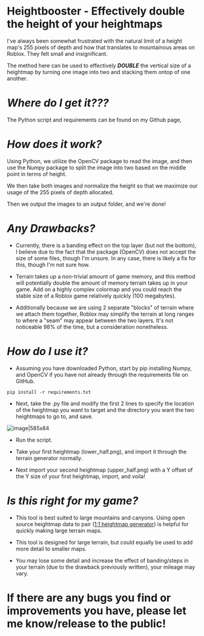# Heightbooster - Effectively double the height of your heightmaps
I've always been somewhat frustrated with the natural limit of a height map's 255 pixels of depth and how that translates to mountainous areas on Roblox. They felt small and insignificant. 

The method here can be used to effectively ***DOUBLE*** the vertical size of a heightmap by turning one image into two and stacking them ontop of one another.

# ***Where do I get it???***
The Python script and requirements can be found on my Github page, 
# ***How does it work?***

Using Python, we utilize the OpenCV package to read the image, and then use the Numpy package to split the image into two based on the middle point in terms of height. 

We then take both images and normalize the height so that we maximize our usage of the 255 pixels of depth allocated. 

Then we output the images to an output folder, and we're done!

# ***Any Drawbacks?***

- Currently, there is a banding effect on the top layer (but not the bottom), I believe due to the fact that the package (OpenCV) does not accept the size of some files, though I'm unsure. In any case, there is likely a fix for this, though I'm not sure how.

* Terrain takes up a non-trivial amount of game memory, and this method will potentially double the amount of memory terrain takes up in your game. Add on a highly complex colormap and you could reach the stable size of a Roblox game relatively quickly (100 megabytes).

* Additionally because we are using 2 separate "blocks" of terrain where we attach them together, Roblox may simplify the terrain at long ranges to where a "seam" may appear between the two layers. It's not noticeable 98% of the time, but a consideration nonetheless.

# ***How do I use it?***

* Assuming you have downloaded Python, start by pip installing Numpy, and OpenCV if you have not already through the requirements file on GitHub.

```
pip install -r requirements.txt
```

* Next, take the .py file and modify the first 2 lines to specify the location of the heightmap you want to target and the directory you want the two heightmaps to go to, and save.

![image|585x84](upload://alwxgvERD2pjBaMNroQyPuPrBW9.png)

* Run the script.

* Take your first heightmap (lower_half.png), and import it through the terrain generator normally.

* Next import your second heightmap (upper_half.png) with a Y offset of the Y size of your first heightmap, import, and voila!

# ***Is this right for my game?***

* This tool is best suited to large mountains and canyons. Using open source heightmap data to pair ([1:1 heightmap generator](https://devforum.roblox.com/t/11-heightmap-generator/1898595?u=int_lligence)) is helpful for quickly making large terrain maps.

* This tool is designed for large terrain, but could equally be used to add more detail to smaller maps.

* You may lose some detail and increase the effect of banding/steps in your terrain (due to the drawback previously written), your mileage may vary.

# If there are any bugs you find or improvements you have, please let me know/release to the public!


